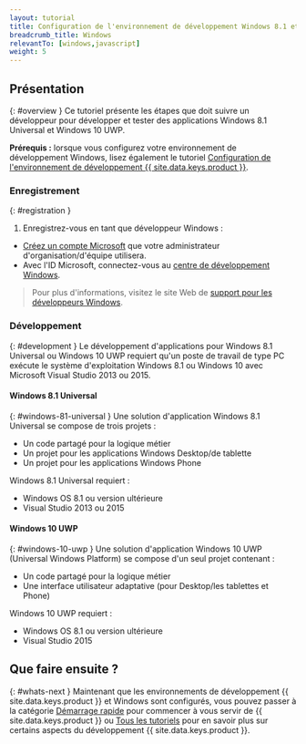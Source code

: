 ```yaml
---
layout: tutorial
title: Configuration de l'environnement de développement Windows 8.1 et Windows 10
breadcrumb_title: Windows
relevantTo: [windows,javascript]
weight: 5
---
```

<!-- NLS_CHARSET=UTF-8 -->
## Présentation
{: #overview }
Ce tutoriel présente les étapes que doit suivre un développeur pour développer et tester des applications Windows 8.1 Universal et Windows 10 UWP.

**Prérequis :** lorsque vous configurez votre environnement de développement Windows, lisez également le tutoriel [Configuration de l'environnement de développement {{ site.data.keys.product }}](../mobilefirst/).

### Enregistrement
{: #registration }
1. Enregistrez-vous en tant que développeur Windows :

- [Créez un compte Microsoft](https://signup.live.com/) que votre administrateur d'organisation/d'équipe utilisera.
- Avec l'ID Microsoft, connectez-vous au [centre de développement Windows](https://dev.windows.com/en-us/programs/join).

> Pour plus d'informations, visitez le site Web de [support pour les développeurs Windows](https://dev.windows.com/en-us/support).

### Développement
{: #development }
Le développement d'applications pour Windows 8.1 Universal ou Windows 10 UWP requiert qu'un poste de travail de type PC exécute le système d'exploitation Windows 8.1 ou Windows 10 avec Microsoft Visual Studio 2013 ou 2015.

#### Windows 8.1 Universal
{: #windows-81-universal }
Une solution d'application Windows 8.1 Universal se compose de trois projets :

- Un code partagé pour la logique métier
- Un projet pour les applications Windows Desktop/de tablette
- Un projet pour les applications Windows Phone

Windows 8.1 Universal requiert :

- Windows OS 8.1 ou version ultérieure
- Visual Studio 2013 ou 2015

#### Windows 10 UWP
{: #windows-10-uwp }
Une solution d'application Windows 10 UWP (Universal Windows Platform) se compose d'un seul projet contenant :

- Un code partagé pour la logique métier
- Une interface utilisateur adaptative (pour Desktop/les tablettes et Phone) 

Windows 10 UWP requiert :

- Windows OS 8.1 ou version ultérieure
- Visual Studio 2015

## Que faire ensuite ?
{: #whats-next }
Maintenant que les environnements de développement {{ site.data.keys.product }} et Windows sont configurés, vous pouvez passer à la catégorie [Démarrage rapide](../../../quick-start/windows-8-10/) pour commencer à vous servir de {{ site.data.keys.product }} ou [Tous les tutoriels](../../../all-tutorials) pour en savoir plus sur certains aspects du développement {{ site.data.keys.product }}.
